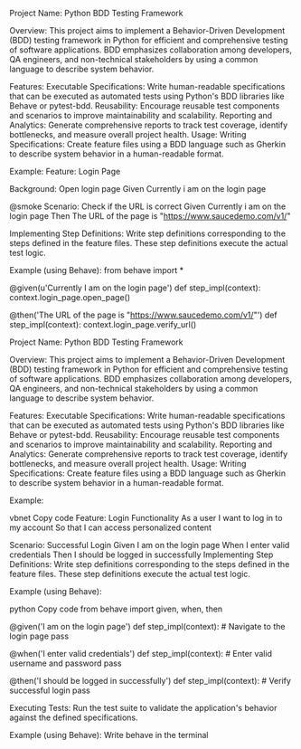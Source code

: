 
Project Name: Python BDD Testing Framework

Overview:
This project aims to implement a Behavior-Driven Development (BDD) testing framework in Python for efficient and comprehensive testing of software applications. BDD emphasizes collaboration among developers, QA engineers, and non-technical stakeholders by using a common language to describe system behavior.

Features:
Executable Specifications: Write human-readable specifications that can be executed as automated tests using Python's BDD libraries like Behave or pytest-bdd.
Reusability: Encourage reusable test components and scenarios to improve maintainability and scalability.
Reporting and Analytics: Generate comprehensive reports to track test coverage, identify bottlenecks, and measure overall project health.
Usage:
Writing Specifications: Create feature files using a BDD language such as Gherkin to describe system behavior in a human-readable format.

Example:
Feature: Login Page

  Background: Open login page
    Given Currently i am on the login page

  @smoke
  Scenario: Check if the URL is correct
    Given Currently i am on the login page
    Then The URL of the page is "https://www.saucedemo.com/v1/"


Implementing Step Definitions: Write step definitions corresponding to the steps defined in the feature files. These step definitions execute the actual test logic.

Example (using Behave):
from behave import *

@given(u'Currently I am on the login page')
def step_impl(context):
    context.login_page.open_page()

@then('The URL of the page is "https://www.saucedemo.com/v1/"')
def step_impl(context):
    context.login_page.verify_url()
    
Project Name: Python BDD Testing Framework

Overview:
This project aims to implement a Behavior-Driven Development (BDD) testing framework in Python for efficient and comprehensive testing of software applications. BDD emphasizes collaboration among developers, QA engineers, and non-technical stakeholders by using a common language to describe system behavior.

Features:
Executable Specifications: Write human-readable specifications that can be executed as automated tests using Python's BDD libraries like Behave or pytest-bdd.
Reusability: Encourage reusable test components and scenarios to improve maintainability and scalability.
Reporting and Analytics: Generate comprehensive reports to track test coverage, identify bottlenecks, and measure overall project health.
Usage:
Writing Specifications: Create feature files using a BDD language such as Gherkin to describe system behavior in a human-readable format.

Example:

vbnet
Copy code
Feature: Login Functionality
  As a user
  I want to log in to my account
  So that I can access personalized content

  Scenario: Successful Login
    Given I am on the login page
    When I enter valid credentials
    Then I should be logged in successfully
Implementing Step Definitions: Write step definitions corresponding to the steps defined in the feature files. These step definitions execute the actual test logic.

Example (using Behave):

python
Copy code
from behave import given, when, then

@given('I am on the login page')
def step_impl(context):
    # Navigate to the login page
    pass

@when('I enter valid credentials')
def step_impl(context):
    # Enter valid username and password
    pass

@then('I should be logged in successfully')
def step_impl(context):
    # Verify successful login
    pass

Executing Tests: Run the test suite to validate the application's behavior against the defined specifications.

Example (using Behave):
Write behave in the terminal
